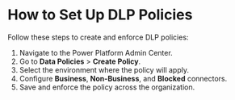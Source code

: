 # How to Set Up DLP Policies

Follow these steps to create and enforce DLP policies:
1. Navigate to the Power Platform Admin Center.
2. Go to **Data Policies** > **Create Policy**.
3. Select the environment where the policy will apply.
4. Configure **Business**, **Non-Business**, and **Blocked** connectors.
5. Save and enforce the policy across the organization.